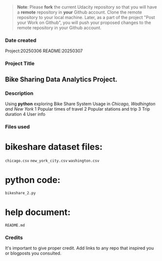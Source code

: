 >**Note**: Please **fork** the current Udacity repository so that you will have a **remote** repository in **your** Github account. Clone the remote repository to your local machine. Later, as a part of the project "Post your Work on Github", you will push your proposed changes to the remote repository in your Github account.

### Date created
Project:20250306
README:20250307

### Project Title
## Bike Sharing Data Analytics Project.

### Description
Using **python** exploring Bike Share System Usage in _Chicago, Wadhington and New York_
1 Popular times of travel
2 Popular stations and trip
3 Trip duration
4 User info


### Files used
# bikeshare dataset files:
`chicago.csv`
`new_york_city.csv`
`washington.csv`
# python code:
`bikeshare_2.py`
# help document:
`README.md`

### Credits
It's important to give proper credit. Add links to any repo that inspired you or blogposts you consulted.

